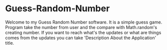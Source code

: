# Guess-Random-Number
Welcome to my Guess Random Number software. It is a simple guess game. Program take the number from user and the compare with Math.random's creating number.
If you want to reach what's the updates or what are things comes from the updates you can take 'Description About the Application' title. 

